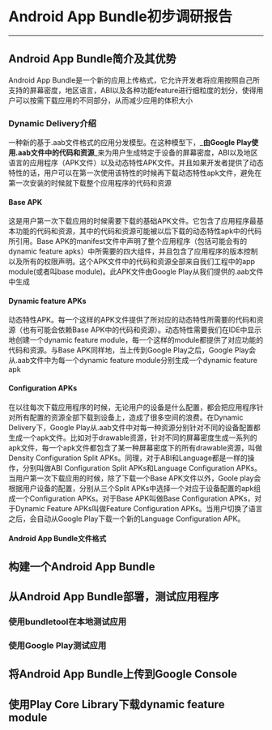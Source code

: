 # Android App Bundle初步调研报告
***
## Android App Bundle简介及其优势
Android App Bundle是一个新的应用上传格式，它允许开发者将应用按照自己所支持的屏幕密度，地区语言，ABI以及各种功能feature进行细粒度的划分，使得用户可以按需下载应用的不同部分，从而减少应用的体积大小
### Dynamic Delivery介绍
一种新的基于.aab文件格式的应用分发模型。在这种模型下，_**由Google Play使用.aab文件中的代码和资源**_来为用户生成特定于设备的屏幕密度，ABI以及地区语言的应用程序（APK文件）以及动态特性APK文件。并且如果开发者提供了动态特性的话，用户可以在第一次使用该特性的时候再下载动态特性apk文件，避免在第一次安装的时候就下载整个应用程序的代码和资源
#### Base APK
这是用户第一次下载应用的时候需要下载的基础APK文件。它包含了应用程序最基本功能的代码和资源，其中的代码和资源可能被以后下载的动态特性apk中的代码所引用。Base APK的manifest文件中声明了整个应用程序（包括可能会有的dynamic feature apks）中所需要的四大组件，并且包含了应用程序的版本控制以及所有的权限声明。这个APK文件中的代码和资源全部来自我们工程中的app module(或者叫base module)。此APK文件由Google Play从我们提供的.aab文件中生成

#### Dynamic feature APKs
动态特性APK。每一个这样的APK文件提供了所对应的动态特性所需要的代码和资源（也有可能会依赖Base APK中的代码和资源）。动态特性需要我们在IDE中显示地创建一个dynamic feature module，每一个这样的module都提供了对应功能的代码和资源。与Base APK同样地，当上传到Google Play之后，Google Play会从.aab文件中为每一个dynamic feature module分别生成一个dynamic feature apk
#### Configuration APKs
在以往每次下载应用程序的时候，无论用户的设备是什么配置，都会把应用程序针对所有配置的资源全部下载到设备上，造成了很多空间的浪费。在Dynamic Delivery下，Google Play从.aab文件中对每一种资源分别针对不同的设备配置都生成一个apk文件。比如对于drawable资源，针对不同的屏幕密度生成一系列的apk文件，每一个apk文件都包含了某一种屏幕密度下的所有drawable资源，叫做Density Configuration Split APKs。同理，对于ABI和Language都是一样的操作，分别叫做ABI Configuration Split APKs和Language Configuration APKs。当用户第一次下载应用的时候，除了下载一个Base APK文件以外，Goole play会根据用户设备的配置，分别从三个Split APKs中选择一个对应于设备配置的apk组成一个Configuration APKs。对于Base APK叫做Base Configuration APKs，对于Dynamic Feature APKs叫做Feature Configuration APKs。当用户切换了语言之后，会自动从Google Play下载一个新的Language Configuration APK。
#### Android App Bundle文件格式




## 构建一个Android App Bundle



## 从Android App Bundle部署，测试应用程序

### 使用bundletool在本地测试应用
### 使用Google Play测试应用



## 将Android App Bundle上传到Google Console




## 使用Play Core Library下载dynamic feature module
